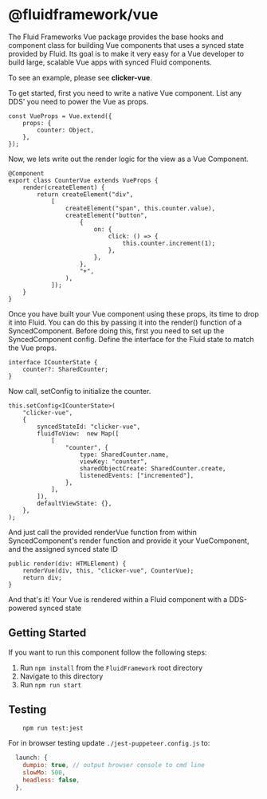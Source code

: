 # @fluidframework/vue

The Fluid Frameworks Vue package provides the base hooks and component class for building Vue components that uses a synced state provided by Fluid. Its goal is to make it very easy for a Vue developer to build large, scalable Vue apps with synced Fluid components.

To see an example, please see **clicker-vue**.

To get started, first you need to write a native Vue component. List any DDS' you need to power the Vue as props.

```
const VueProps = Vue.extend({
    props: {
        counter: Object,
    },
});
```

Now, we lets write out the render logic for the view as a Vue Component.

```
@Component
export class CounterVue extends VueProps {
    render(createElement) {
        return createElement("div",
            [
                createElement("span", this.counter.value),
                createElement("button",
                    {
                        on: {
                            click: () => {
                                this.counter.increment(1);
                            },
                        },
                    },
                    "+",
                ),
            ]);
    }
}
```

Once you have built your Vue component using these props, its time to drop it into Fluid. You can do this by passing it into the render() function of a SyncedComponent. Before doing this, first you need to set up the SyncedComponent config. Define the interface for the Fluid state to match the Vue props.

```
interface ICounterState {
    counter?: SharedCounter;
}
```

Now call, setConfig to initialize the counter.

```
this.setConfig<ICounterState>(
    "clicker-vue",
    {
        syncedStateId: "clicker-vue",
        fluidToView:  new Map([
            [
                "counter", {
                    type: SharedCounter.name,
                    viewKey: "counter",
                    sharedObjectCreate: SharedCounter.create,
                    listenedEvents: ["incremented"],
                },
            ],
        ]),
        defaultViewState: {},
    },
);
```

And just call the provided renderVue function from within SyncedComponent's render function and provide it your VueComponent, and the assigned synced state ID

```
public render(div: HTMLElement) {
    renderVue(div, this, "clicker-vue", CounterVue);
    return div;
}
```
And that's it! Your Vue is rendered within a Fluid component with a DDS-powered synced state

## Getting Started

If you want to run this component follow the following steps:

1. Run `npm install` from the `FluidFramework` root directory
2. Navigate to this directory
3. Run `npm run start`

## Testing

```bash
    npm run test:jest
```

For in browser testing update `./jest-puppeteer.config.js` to:

```javascript
  launch: {
    dumpio: true, // output browser console to cmd line
    slowMo: 500,
    headless: false,
  },
```
